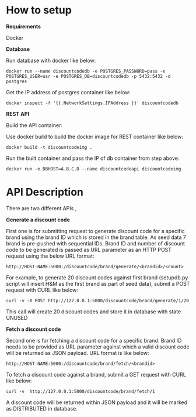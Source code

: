 # How to setup

**Requirements**

Docker


**Database**

Run database with docker like below:

`docker run --name discountcodedb -e POSTGRES_PASSWORD=pass -e POSTGRES_USER=usr -e POSTGRES_DB=discountcodedb -p 5432:5432 -d postgres
`

Get the IP address of postgres container like below:

`docker inspect -f '{{.NetworkSettings.IPAddress }}' discountcodedb
`

**REST API**

Build the API container:

Use docker build to build the docker image for REST container like below:

`docker build -t discountcodeimg .
`

Run the built container and pass the IP of db container from step above:

`docker run -e DBHOST=A.B.C.D --name discountcodeapi discountcodeimg
`

# API Description

There are two different APIs ,

**Generate a discount code**

First one is for submitting request to generate discount code
for a specific brand using the brand ID which is stored in the brand table. As seed data 
7 brand is pre-pushed with sequential IDs. Brand ID and 
number of discount code to be generated is passed as URL parameter as an HTTP POST request using the 
below URL format:

`http://HOST-NAME:5000:/discountcode/brand/generate/<brandid>/<count>
`

For example, to generate 20 discount codes against first brand (setupdb.py script will insert H&M as the first brand as 
part of seed data), submit a POST request with CURL like below:

`curl -v -X POST http://127.0.0.1:5000/discountcode/brand/generate/1/20
`

This call will create 20 discount codes and store it in database with state UNUSED

**Fetch a discount code**

Second one is for fetching a discount code for a specific brand. Brand ID needs to be 
provided as URL parameter against which a valid discount code will be returned 
as JSON payload. URL format is like below:

`http://HOST-NAME:5000:/discountcode/brand/fetch/<brandid>
`

To fetch a discount code against a brand, submit a GET request with CURL like below:

`curl -v  http://127.0.0.1:5000/discountcode/brand/fetch/1
`

A discount code will be returned within JSON payload and it will be marked as DISTRIBUTED in database.


